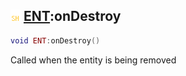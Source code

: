 ## ![shared](.gitbook/assets/shared.png) [ENT](./readme/ENT/README.md):onDestroy

```lua
void ENT:onDestroy()
```

Called when the entity is being removed
